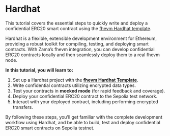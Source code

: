 # Hardhat

This tutorial covers the essential steps to quickly write and deploy a confidential ERC20 smart contract using the [fhevm Hardhat template](https://github.com/zama-ai/fhevm-hardhat-template).

Hardhat is a flexible, extensible development environment for Ethereum, providing a robust toolkit for compiling, testing, and deploying smart contracts. With Zama’s fhevm integration, you can develop confidential ERC20 contracts locally and then seamlessly deploy them to a real fhevm node.

**In this tutorial, you will learn to:**

1. Set up a Hardhat project with the [**fhevm Hardhat Template**](https://github.com/zama-ai/fhevm-hardhat-template).
2. Write confidential contracts utilizing encrypted data types.
3. Test your contracts in **mocked mode** (for rapid feedback and coverage).
4. Deploy your confidential ERC20 contract to the Sepolia test network.
5. Interact with your deployed contract, including performing encrypted transfers.

By following these steps, you’ll get familiar with the complete development workflow using Hardhat, and be able to build, test and deploy confidential ERC20 smart contracts on Sepolia testnet.
